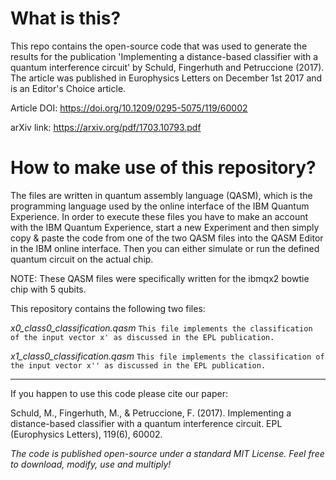 # What is this?

This repo contains the open-source code that was used to generate the results for the publication
'Implementing a distance-based classifier with a quantum interference circuit' by Schuld, Fingerhuth and Petruccione (2017). The article was published in Europhysics Letters on December 1st 2017 and is an Editor's Choice article.

Article DOI:
https://doi.org/10.1209/0295-5075/119/60002

arXiv link:
https://arxiv.org/pdf/1703.10793.pdf

# How to make use of this repository?

The files are written in quantum assembly language (QASM), which is the programming language used by the online interface
of the IBM Quantum Experience. In order to execute these files you have to make an account with the IBM Quantum Experience,
start a new Experiment and then simply copy & paste the code from one of the two QASM files into the QASM Editor in the IBM
online interface. Then you can either simulate or run the defined quantum circuit on the actual chip.

NOTE: These QASM files were specifically written for the ibmqx2 bowtie chip with 5 qubits.

This repository contains the following two files:

*x0_class0_classification.qasm*
`This file implements the classification of the input vector x' as discussed in the EPL publication.`

*x1_class0_classification.qasm*
`This file implements the classification of the input vector x'' as discussed in the EPL publication.`

--------------------------------------------------------------------------------------------------

If you happen to use this code please cite our paper:

Schuld, M., Fingerhuth, M., & Petruccione, F. (2017). Implementing a distance-based classifier with a quantum interference circuit. EPL (Europhysics Letters), 119(6), 60002.


*The code is published open-source under a standard MIT License. Feel free to download, modify, use and multiply!*
